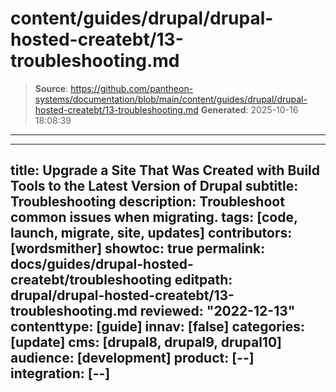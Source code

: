 # content/guides/drupal/drupal-hosted-createbt/13-troubleshooting.md

> **Source**: https://github.com/pantheon-systems/documentation/blob/main/content/guides/drupal/drupal-hosted-createbt/13-troubleshooting.md
> **Generated**: 2025-10-16 18:08:39

---

---
title: Upgrade a Site That Was Created with Build Tools to the Latest Version of Drupal
subtitle: Troubleshooting
description: Troubleshoot common issues when migrating.
tags: [code, launch, migrate, site, updates]
contributors: [wordsmither]
showtoc: true
permalink: docs/guides/drupal-hosted-createbt/troubleshooting
editpath: drupal/drupal-hosted-createbt/13-troubleshooting.md
reviewed: "2022-12-13"
contenttype: [guide]
innav: [false]
categories: [update]
cms: [drupal8, drupal9, drupal10]
audience: [development]
product: [--]
integration: [--]
---

<Partial file="drupal/troubleshooting-drush.md" />

<Partial file="drupal/troubleshooting-general.md" />